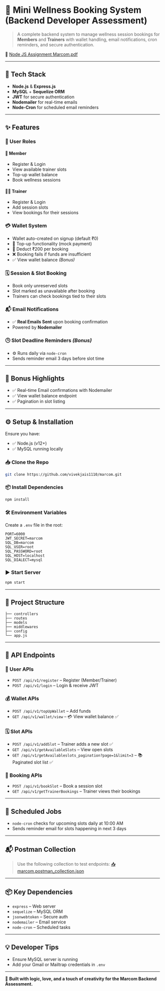 # 🚀 Mini Wellness Booking System (Backend Developer Assessment)

> A complete backend system to manage wellness session bookings for **Members** and **Trainers** with wallet handling, email notifications, cron reminders, and secure authentication.

📄 [Node JS Assignment Marcom.pdf](https://github.com/vivekjais1110/marcom/blob/main/Node%20JS%20Assignment%20Marcom.pdf)

---

## 🔧 Tech Stack

* **Node.js** & **Express.js**
* **MySQL** + **Sequelize ORM**
* **JWT** for secure authentication
* **Nodemailer** for real-time emails
* **Node-Cron** for scheduled email reminders

---

## ✨ Features

### 👥 User Roles

#### 👤 Member

* Register & Login
* View available trainer slots
* Top-up wallet balance
* Book wellness sessions

#### 🧑‍🏫 Trainer

* Register & Login
* Add session slots
* View bookings for their sessions

### 💳 Wallet System

* Wallet auto-created on signup (default ₹0)
* 🔁 Top-up functionality (mock payment)
* 💸 Deduct ₹200 per booking
* ❌ Booking fails if funds are insufficient
* ✅ View wallet balance *(Bonus)*

### 🗓️ Session & Slot Booking

* Book only unreserved slots
* Slot marked as unavailable after booking
* Trainers can check bookings tied to their slots

### 📬 Email Notifications

* ✅ **Real Emails Sent** upon booking confirmation
* Powered by **Nodemailer**

### 🕒 Slot Deadline Reminders *(Bonus)*

* ⚙️ Runs daily via `node-cron`
* Sends reminder email 3 days before slot time

---

## 🎁 Bonus Highlights

* ✅ Real-time Email confirmations with Nodemailer
* ✅ View wallet balance endpoint
* ✅ Pagination in slot listing

---

## ⚙️ Setup & Installation

Ensure you have:

* ✅ Node.js (v12+)
* ✅ MySQL running locally

### 📥 Clone the Repo

```bash
git clone https://github.com/vivekjais1110/marcom.git
```

### 📦 Install Dependencies

```bash
npm install
```

### 🛠️ Environment Variables

Create a `.env` file in the root:

```env
PORT=6000
JWT_SECRET=marcom
SQL_DB=marcom
SQL_USER=root
SQL_PASSWORD=root
SQL_HOST=localhost
SQL_DIALECT=mysql
```

### ▶️ Start Server

```bash
npm start
```

---

## 📂 Project Structure

```
├── controllers
├── routes
├── models
├── middlewares
├── config
└── app.js
```

---

## 📡 API Endpoints

### 🧍 User APIs

* `POST /api/v1/register` – Register (Member/Trainer)
* `POST /api/v1/login` – Login & receive JWT

### 💰 Wallet APIs

* `POST /api/v1/topUpWallet` – Add funds
* `GET /api/v1/wallet/view` – 💳 View wallet balance ✅

### 🗓️ Slot APIs

* `POST /api/v1/addSlot` – Trainer adds a new slot ✅
* `GET /api/v1/getAvailableSlots` – View open slots
* `GET /api/v1/getAvailableslots_pagination?page=1&limit=3` – 📚 Paginated slot list ✅

### 📘 Booking APIs

* `POST /api/v1/bookSlot` – Book a session slot
* `GET /api/v1/getTrainerBookings` – Trainer views their bookings

---

## 🔁 Scheduled Jobs

* `node-cron` checks for upcoming slots daily at 10:00 AM
* Sends reminder email for slots happening in next 3 days

---

## 📬 Postman Collection

> Use the following collection to test endpoints:
> [📥 marcom.postman\_collection.json](https://github.com/vivekjais1110/marcom/blob/main/marcom.postman_collection.json)

---

## 📦 Key Dependencies

* `express` – Web server
* `sequelize` – MySQL ORM
* `jsonwebtoken` – Secure auth
* `nodemailer` – Email service
* `node-cron` – Scheduled tasks

---

## 💡 Developer Tips

* Ensure MySQL server is running
* Add your Gmail or Mailtrap credentials in `.env`


---

🧠 **Built with logic, love, and a touch of creativity for the Marcom Backend Assessment.**
